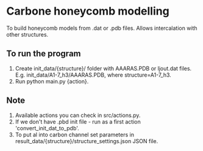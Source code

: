 # Carbone honeycomb modelling

To build honeycomb models from .dat or .pdb files. Allows intercalation with other structures.

## To run the program

1) Create init_data/{structure}/ folder with AAARAS.PDB or ljout.dat files.
E.g. init_data/A1-7_h3/AAARAS.PDB, where structure=A1-7_h3.
2) Run python main.py {action}.

## Note

1) Available actions you can check in src/actions.py.
2) If we don't have .pbd init file - run as a first action 'convert_init_dat_to_pdb'.
3) To put al into carbon channel set parameters in result_data/{structure}/structure_settings.json JSON file.
